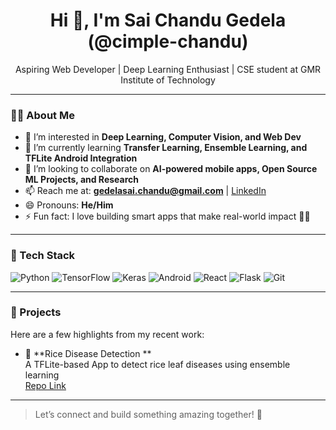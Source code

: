 <h1 align="center">Hi 👋, I'm Sai Chandu Gedela (@cimple-chandu)</h1>
<p align="center">Aspiring Web Developer | Deep Learning Enthusiast |  CSE student at GMR Institute of Technology</p>

---

### 👨‍💻 About Me
- 👀 I’m interested in **Deep Learning, Computer Vision, and Web Dev**
- 🌱 I’m currently learning **Transfer Learning, Ensemble Learning, and TFLite Android Integration**
- 💞️ I’m looking to collaborate on **AI-powered mobile apps, Open Source ML Projects, and Research**
- 📫 Reach me at: **gedelasai.chandu@gmail.com** | [LinkedIn](https://www.linkedin.com/in/sai-chandu-gedela)
- 😄 Pronouns: **He/Him**
- ⚡ Fun fact: I love building smart apps that make real-world impact 🌾📱

---

### 🔧 Tech Stack
![Python](https://img.shields.io/badge/-Python-3776AB?logo=python&logoColor=white)
![TensorFlow](https://img.shields.io/badge/-TensorFlow-FF6F00?logo=tensorflow&logoColor=white)
![Keras](https://img.shields.io/badge/-Keras-D00000?logo=keras&logoColor=white)
![Android](https://img.shields.io/badge/-Android-3DDC84?logo=android&logoColor=white)
![React](https://img.shields.io/badge/-React-61DAFB?logo=react&logoColor=black)
![Flask](https://img.shields.io/badge/-Flask-000000?logo=flask&logoColor=white)
![Git](https://img.shields.io/badge/-Git-F05032?logo=git&logoColor=white)


---

### 📱 Projects
Here are a few highlights from my recent work:

- 🦠 **Rice Disease Detection **  
  A TFLite-based App to detect rice leaf diseases using ensemble learning  
  [Repo Link](https://github.com/saichandugedela/ricevision)

---




> Let’s connect and build something amazing together! 🚀
